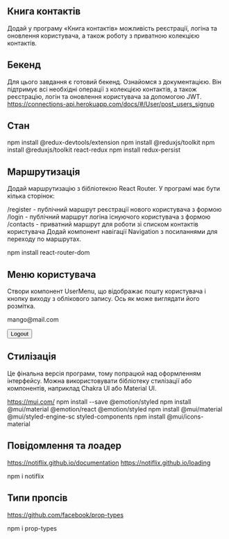 ## Книга контактів
Додай у програму «Книга контактів» можливість реєстрації, логіна та оновлення користувача, а також роботу з приватною колекцією контактів.

## Бекенд
Для цього завдання є готовий бекенд. Ознайомся з документацією. Він підтримує всі необхідні операції з колекцією контактів, а також реєстрацію, логін та оновлення користувача за допомогою JWT.
https://connections-api.herokuapp.com/docs/#/User/post_users_signup

## Стан
npm install @redux-devtools/extension
npm install @reduxjs/toolkit
npm install @reduxjs/toolkit react-redux
npm install redux-persist

## Маршрутизація
Додай маршрутизацію з бібліотекою React Router. У програмі має бути кілька сторінок:

/register - публічний маршрут реєстрації нового користувача з формою
/login - публічний маршрут логіна існуючого користувача з формою
/contacts - приватний маршрут для роботи зі списком контактів користувача
Додай компонент навігації Navigation з посиланнями для переходу по маршрутах.

npm install react-router-dom

## Меню користувача
Створи компонент UserMenu, що відображає пошту користувача і кнопку виходу з облікового запису. Ось як може виглядати його розмітка.

<div>
  <p>mango@mail.com</p>
  <button>Logout</button>
</div>

## Стилізація
Це фінальна версія програми, тому попрацюй над оформленням інтерфейсу. Можна використовувати бібліотеку стилізації або компонентів, наприклад Chakra UI або Material UI.

https://mui.com/
npm install --save @emotion/styled
npm install @mui/material @emotion/react @emotion/styled
npm install @mui/material @mui/styled-engine-sc styled-components
npm install @mui/icons-material


## Повідомлення та лоадер
https://notiflix.github.io/documentation
https://notiflix.github.io/loading

npm i notiflix

## Типи пропсів
https://github.com/facebook/prop-types

npm i prop-types